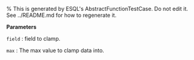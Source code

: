 % This is generated by ESQL's AbstractFunctionTestCase. Do not edit it. See ../README.md for how to regenerate it.

**Parameters**

`field`
:   field to clamp.

`max`
:   The max value to clamp data into.

